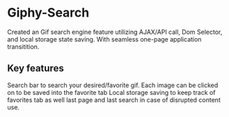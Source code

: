 # Giphy-Search
Created an Gif search engine feature utilizing AJAX/API call, Dom Selector, and local storage state saving.
With seamless one-page application transitition.

## Key features
Search bar to search your desired/favorite gif.
Each image can be clicked on to be saved into the favorite tab
Local storage saving to keep track of favorites tab as well last page and last search in case of disrupted content use.

